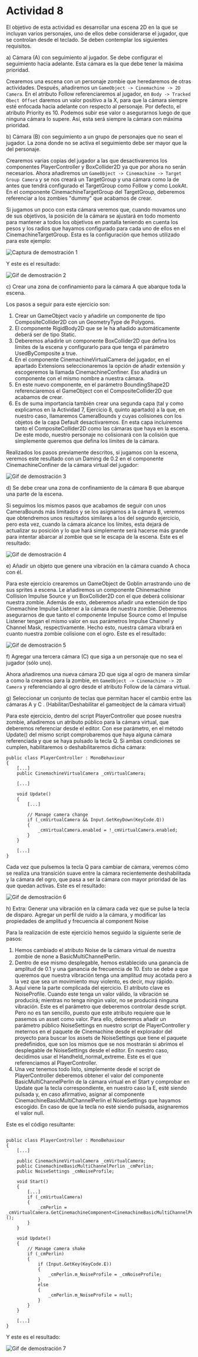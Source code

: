 # Actividad 8

El objetivo de esta actividad es desarrollar una escena 2D en la que se incluyan varios personajes, uno de ellos debe considerarse el jugador, que se controlan desde el teclado. Se deben contemplar los siguientes requisitos.

a) Cámara (A) con seguimiento al jugador. Se debe configurar el seguimiento hacia adelante. Esta cámara es la que debe tener la máxima prioridad.

Crearemos una escena con un personaje zombie que heredaremos de otras actividades. Después, añadiremos un `GameObject -> Cinemachine -> 2D Camera`. En el atributo Follow referenciaremos al jugador, en `Body -> Tracked Obect Offset` daremos un valor positivo a la X, para que la cámara siempre esté enfocada hacia adelante con respecto al personaje. Por defecto, el atributo Priority es 10. Podemos subir ese valor o asegurarnos luego de que ninguna cámara lo supere. Así, esta será siempre la cámara con máxima prioridad.

b) Cámara (B) con seguimiento a un grupo de personajes que no sean el jugador. La zona donde no se activa el seguimiento debe ser mayor que la del personaje.

Crearemos varias copias del jugador a las que desactivaremos los componentes PlayerController y BoxCollider2D ya que por ahora no serán necesarios. Ahora añadiremos un `GameObject -> Cinemachine -> Target Group Camera` y se nos creará un TargetGroup y una cámara  como la de antes que tendrá configurado el TargetGroup como Follow y como LookAt. En el componente CinemachineTargetGroup del TargetGroup, deberemos referenciar a los zombies "dummy" que acabamos de crear.

Si jugamos un poco con esta cámara veremos que, cuando movamos uno de sus objetivos, la posición de la cámara se ajustará en todo momento para mantener a todos los objetivos en pantalla teniendo en cuenta los pesos y los radios que hayamos configurado para cada uno de ellos en el CinemachineTargetGroup. Esta es la configuración que hemos utilizado para este ejemplo:

![Captura de demostración 1](demo1.png)

Y este es el resultado:

![Gif de demostración 2](demo2.gif)

c) Crear una zona de confinamiento para la cámara A que abarque toda la escena.

Los pasos a seguir para este ejercicio son:

1. Crear un GameObject vacío y añadirle un componente de tipo CompositeCollider2D con un GeometryType de Polygons.
2. El componente RigidBody2D que se le ha añadido automáticamente deberá ser de tipo Static.
3. Deberemos añadirle un componente BoxCollider2D que defina los límites de la escena y configurarlo para que tenga el parámetro UsedByComposite a true.
4. En el componente CinemachineVirtualCamera del jugador, en el apartado Extensions seleccionaremos la opción de añadir extensión y escogeremos la llamada CinemachineConfiner. Eso añadirá un componente con el mismo nombre a nuestra cámara.
5. En este nuevo componente, en el parámetro BoundingShape2D referenciaremos el GameObject con el CompositeCollider2D que acabamos de crear.
6. Es de suma importancia también crear una segunda capa (tal y como explicamos en la Actividad 7, Ejercicio 8, quinto apartado) a la que, en nuestro caso, llamaremos CameraBounds y cuyas colisiones con los objetos de la capa Default desactivaremos. En esta capa incluiremos tanto el CompositeCollider2D como las cámaras que haya en la escena. De este modo, nuestro personaje no colisionará con la colisión que simplemente queremos que defina los límites de la cámara.

Realizados los pasos previamente descritos, si jugamos con la escena, veremos este resultado con un Daming de 0.2 en el componente CinemachineConfiner de la cámara virtual del jugador:

![Gif de demostración 3](demo3.gif)

d) Se debe crear una zona de confinamiento de la cámara B que abarque una parte de la escena.

Si seguimos los mismos pasos que acabamos de seguir con unos CameraBounds más limitados y se los asignamos a la cámara B, veremos que obtendremos unos resultados similares a los del segundo ejercicio, pero esta vez, cuando la cámara alcance los límites, esta dejará de actualizar su posición y lo que hará simplemente será hacerse más grande para intentar abarcar al zombie que se le escapa de la escena. Este es el resultado:

![Gif de demostración 4](demo4.gif)

e) Añadir un objeto que genere una vibración en la cámara cuando A choca con él.

Para este ejercicio crearemos un GameObject de Goblin arrastrando uno de sus sprites a escena. Le añadiremos un componente Chinemachine Collision Impulse Source y un BoxCollider2D con el que deberá colisionar nuestra zombie. Además de esto, deberemos añadir una extensión de tipo Cinemachine Impulse Listener a la cámara de nuestra zombie. Deberemos asegurarnos de que tanto el componente Impulse Source como el Impulse Listener tengan el mismo valor en sus parámetros Impulse Channel y Channel Mask, respectivamente. Hecho esto, nuestra cámara vibrará en cuanto nuestra zombie colisione con el ogro. Este es el resultado:

![Gif de demostración 5](demo5.gif)

f) Agregar una tercera cámara (C) que siga a un personaje que no sea el jugador (sólo uno).

Ahora añadiremos una nueva cámara 2D que siga al ogro de manera similar a como la creamos para la zombie, en `GameObject -> Cinemachine -> 2D Camera` y referenciando al ogro desde el atributo Follow de la cámara virtual.

g) Seleccionar un conjunto de teclas que permitan hacer el cambio entre las cámaras A y C . (Habilitar/Deshabilitar el gameobject de la cámara virtual)

Para este ejercicio, dentro del script PlayerController que posee nuestra zombie, añadiremos un atributo público para la cámara virtual, que deberemos referenciar desde el editor. Con ese parámetro, en el método Update() del mismo script comprobaremos que haya alguna cámara referenciada y que se haya pulsado la tecla Q. Si ambas condiciones se cumplen, habilitaremos o deshabilitaremos dicha cámara:

```
public class PlayerController : MonoBehaviour
{
    [...]
    public CinemachineVirtualCamera _cmVirtualCamera;
    
    [...]

    void Update()
    {
        [...]
        
        // Manage camera change
        if (_cmVirtualCamera && Input.GetKeyDown(KeyCode.Q))
        {
            _cmVirtualCamera.enabled = !_cmVirtualCamera.enabled;
        }
    }
    
    [...]
}
```

Cada vez que pulsemos la tecla Q para cambiar de cámara, veremos cómo se realiza una transición suave entre la cámara recientemente deshabilitada y la cámara del ogro, que pasa a ser la cámara con mayor prioridad de las que quedan activas. Este es el resultado:

![Gif de demostración 6](demo6.gif)

h) Extra: Generar una vibración en la cámara cada vez que se pulse la tecla de disparo. Agregar un perfil de ruido a la cámara, y modificar las propiedades de amplitud y frecuencia al component Noise

Para la realización de este ejercicio hemos seguido la siguiente serie de pasos:

1. Hemos cambiado el atributo Noise de la cámara virtual de nuestra zombie de none a BasicMultiChannelPerlin.
2. Dentro de ese mismo desplegable, hemos establecido una ganancia de amplitud de 0.1 y una ganancia de frecuencia de 10. Esto se debe a que queremos que nuestra vibración tenga una amplitud muy acotada pero a la vez que sea un movimiento muy violento, es decir, muy rápido.
3. Aquí viene la parte complicada del ejercicio. El atributo clave es NoiseProfile. Cuando este tenga un valor válido, la vibración se producirá; mientras no tenga ningún valor, no se producirá ninguna vibración. Este es el parámetro que deberemos controlar desde script. Pero no es tan sencillo, puesto que este atributo requiere que le pasemos un asset como valor. Para ello, deberemos añadir un parámetro público NoiseSettings en nuestro script de PlayerController y meternos en el paquete de Cinemachine desde el explorador del proyecto para buscar los assets de NoiseSettings que tiene el paquete predefinidos, que son los mismos que se nos mostrarán si abrimos el desplegable de NoiseSettings desde el editor. En nuestro caso, decidimos usar el Handheld_normal_extreme. Este es el que referenciamos al PlayerController.
4. Una vez tenemos todo listo, simplemente desde el script de PlayerController deberemos obtener el valor del componente BasicMultiChannelPerlin de la cámara virtual en el Start y comprobar en Update que la tecla correspondiente, en nuestro caso la E, esté siendo pulsada y, en caso afirmativo, asignar al componente CinemachineBasicMultiChannelPerlin el NoiseSettings que hayamos escogido. En caso de que la tecla no esté siendo pulsada, asignaremos el valor null.

Este es el código resultante:

```

public class PlayerController : MonoBehaviour
{
    [...]
    
    public CinemachineVirtualCamera _cmVirtualCamera;
    public CinemachineBasicMultiChannelPerlin _cmPerlin;
    public NoiseSettings _cmNoiseProfile;
    
    void Start()
    {
        [...]
        if (_cmVirtualCamera)
        {
            _cmPerlin = _cmVirtualCamera.GetCinemachineComponent<CinemachineBasicMultiChannelPerlin>();
        }
    }

    void Update()
    {
        // Manage camera shake
        if (_cmPerlin)
        {
            if (Input.GetKey(KeyCode.E))
            {
                _cmPerlin.m_NoiseProfile = _cmNoiseProfile;
            }
            else
            {
                _cmPerlin.m_NoiseProfile = null;
            }
        }
    }
    
    [...]
}
```

Y este es el resultado:

![Gif de demostración 7](demo7.gif)
